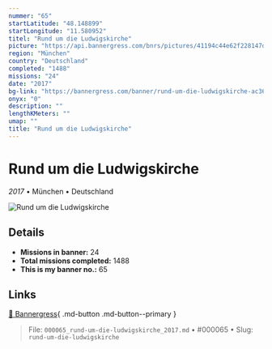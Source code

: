 ```yaml
---
nummer: "65"
startLatitude: "48.148899"
startLongitude: "11.580952"
titel: "Rund um die Ludwigskirche"
picture: "https://api.bannergress.com/bnrs/pictures/41194c44e62f228147d66dbcb6a8e51b"
region: "München"
country: "Deutschland"
completed: "1488"
missions: "24"
date: "2017"
bg-link: "https://bannergress.com/banner/rund-um-die-ludwigskirche-ac36"
onyx: "0"
description: ""
lengthKMeters: ""
umap: ""
title: "Rund um die Ludwigskirche"
---
```

# Rund um die Ludwigskirche

*2017* • München • Deutschland

![Rund um die Ludwigskirche](https://api.bannergress.com/bnrs/pictures/41194c44e62f228147d66dbcb6a8e51b)

## Details

- **Missions in banner:** 24
- **Total missions completed:** 1488
- **This is my banner no.:** 65




## Links
[🔗 Bannergress](https://bannergress.com/banner/rund-um-die-ludwigskirche-ac36){ .md-button .md-button--primary }



> File: `000065_rund-um-die-ludwigskirche_2017.md` • #000065 • Slug: `rund-um-die-ludwigskirche`
